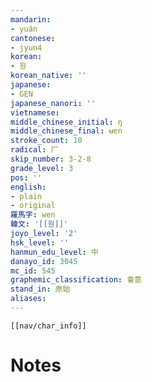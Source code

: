 ```yaml
---
mandarin:
- yuán
cantonese:
- jyun4
korean:
- 원
korean_native: ''
japanese:
- GEN
japanese_nanori: ''
vietnamese:
middle_chinese_initial: ŋ
middle_chinese_final: ʉɐn
stroke_count: 10
radical: 厂
skip_number: 3-2-8
grade_level: 3
pos: ''
english:
- plain
- original
羅馬字: wen
韓文: '[[원]]'
joyo_level: '2'
hsk_level: ''
hanmun_edu_level: 中
danayo_id: 3045
mc_id: 545
graphemic_classification: 會意
stand_in: 原始
aliases:
---
```

```meta-bind-embed
[[nav/char_info]]
```

# Notes
